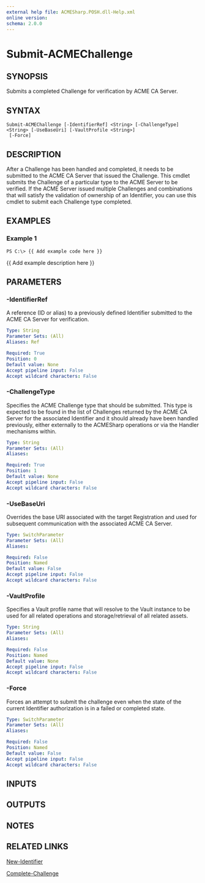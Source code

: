 ```yaml
---
external help file: ACMESharp.POSH.dll-Help.xml
online version: 
schema: 2.0.0
---
```


# Submit-ACMEChallenge

## SYNOPSIS
Submits a completed Challenge for verification by ACME CA Server.

## SYNTAX

```
Submit-ACMEChallenge [-IdentifierRef] <String> [-ChallengeType] <String> [-UseBaseUri] [-VaultProfile <String>]
 [-Force]
```

## DESCRIPTION
After a Challenge has been handled and completed, it needs to be submitted to the ACME CA Server that issued the Challenge.
This cmdlet submits the Challenge of a particular type to the ACME Server to be verified.
If the ACME Server issued multiple Challenges and combinations that will satisfy the validation of ownership of an Identifier, you can use this cmdlet to submit each Challenge type completed.

## EXAMPLES

### Example 1
```
PS C:\> {{ Add example code here }}
```

{{ Add example description here }}

## PARAMETERS

### -IdentifierRef
A reference (ID or alias) to a previously defined Identifier submitted to the ACME CA Server for verification.

```yaml
Type: String
Parameter Sets: (All)
Aliases: Ref

Required: True
Position: 0
Default value: None
Accept pipeline input: False
Accept wildcard characters: False
```

### -ChallengeType
Specifies the ACME Challenge type that should be submitted.
This type is expected to be found in the list of Challenges returned by the ACME CA Server for the associated Identifier and it should already have been handled previously, either externally to the ACMESharp operations or via the Handler mechanisms within.

```yaml
Type: String
Parameter Sets: (All)
Aliases: 

Required: True
Position: 1
Default value: None
Accept pipeline input: False
Accept wildcard characters: False
```

### -UseBaseUri
Overrides the base URI associated with the target Registration and used for subsequent communication with the associated ACME CA Server.

```yaml
Type: SwitchParameter
Parameter Sets: (All)
Aliases: 

Required: False
Position: Named
Default value: False
Accept pipeline input: False
Accept wildcard characters: False
```

### -VaultProfile
Specifies a Vault profile name that will resolve to the Vault instance to be used for all related operations and storage/retrieval of all related assets.

```yaml
Type: String
Parameter Sets: (All)
Aliases: 

Required: False
Position: Named
Default value: None
Accept pipeline input: False
Accept wildcard characters: False
```

### -Force
Forces an attempt to submit the challenge even when the state of the current Identifier authorization is in a failed or completed state.

```yaml
Type: SwitchParameter
Parameter Sets: (All)
Aliases: 

Required: False
Position: Named
Default value: False
Accept pipeline input: False
Accept wildcard characters: False
```

## INPUTS

## OUTPUTS

## NOTES

## RELATED LINKS

[New-Identifier]()

[Complete-Challenge]()

